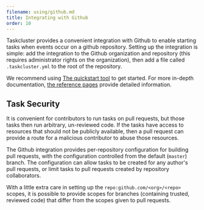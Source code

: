 ```yaml
---
filename: using/github.md
title: Integrating with Github
order: 10
---
```


Taskcluster provides a convenient integration with Github to enable starting
tasks when events occur on a github repository.  Setting up the integration is
simple: add the integration to the Github organization and repository
(this requires administrator rights on the organization), then add a file called
`.taskcluster.yml` to the root of the repository.

We recommend using [The quickstart
tool](https://tools.taskcluster.net/quickstart/) to get started.  For more
in-depth documentation, [the reference
pages](https://docs.taskcluster.net/reference/integrations/taskcluster-github)
provide detailed information.

## Task Security

It is convenient for contributors to run tasks on pull requests, but those
tasks then run arbitrary, un-reviewed code. If the tasks have access to
resources that should not be publicly available, then a pull request can
provide a route for a malicious contributor to abuse those resources.

The Github integration provides per-repository configuration for building pull
requests, with the configuration controlled from the default (`master`) branch.
The configuration can allow tasks to be created for any author's pull requests,
or limit tasks to pull requests created by repository collaborators.

With a little extra care in setting up the `repo:github.com/<org>/<repo>`
scopes, it is possible to provide scopes for branches (containing trusted,
reviewed code) that differ from the scopes given to pull requests.